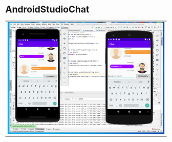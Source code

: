 # AndroidStudioChat 
<table>
    <tr>
        <td>
            <img src="chat_examples.PNG" alt="">
        </td>
</table> 
